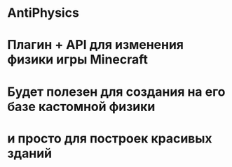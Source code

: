# AntiPhysics

# Плагин + API для изменения физики игры Minecraft
# Будет полезен для создания на его базе кастомной физики
# и просто для построек красивых зданий
